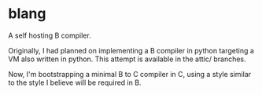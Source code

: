 blang
=====

A self hosting B compiler.

Originally, I had planned on implementing a B compiler in python targeting a
VM also written in python.  This attempt is available in the attic/ branches.

Now, I'm bootstrapping a minimal B to C compiler in C, using a style similar
to the style I believe will be required in B.

